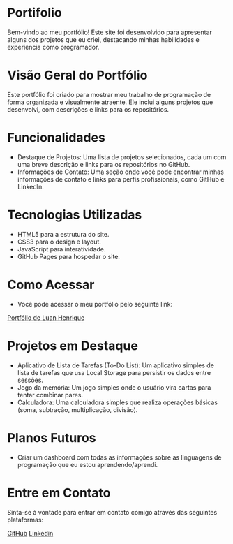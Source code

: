 ﻿# Portifolio
Bem-vindo ao meu portfólio! Este site foi desenvolvido para apresentar alguns dos projetos que eu criei, destacando minhas habilidades e experiência como programador.

# Visão Geral do Portfólio
Este portfólio foi criado para mostrar meu trabalho de programação de forma organizada e visualmente atraente. Ele inclui alguns projetos que desenvolvi, com descrições e links para os repositórios.

# Funcionalidades
- Destaque de Projetos: Uma lista de projetos selecionados, cada um com uma breve descrição e links para os repositórios no GitHub.
- Informações de Contato: Uma seção onde você pode encontrar minhas informações de contato e links para perfis profissionais, como GitHub e LinkedIn.

# Tecnologias Utilizadas
- HTML5 para a estrutura do site.
- CSS3 para o design e layout.
- JavaScript para interatividade.
- GitHub Pages para hospedar o site.

# Como Acessar
- Você pode acessar o meu portfólio pelo seguinte link:

[Portfólio de Luan Henrique](https://luan-h.github.io/Portifolio/)

# Projetos em Destaque
- Aplicativo de Lista de Tarefas (To-Do List): Um aplicativo simples de lista de tarefas que usa Local Storage para persistir os dados entre sessões.
- Jogo da memória: Um jogo simples onde o usuário vira cartas para tentar combinar pares.
- Calculadora: Uma calculadora simples que realiza operações básicas (soma, subtração, multiplicação, divisão).

# Planos Futuros
- Criar um dashboard com todas as informações sobre as linguagens de programação que eu estou aprendendo/aprendi.
  
# Entre em Contato
Sinta-se à vontade para entrar em contato comigo através das seguintes plataformas:

[GitHub](https://github.com/Luan-H)
[Linkedin](https://www.linkedin.com/in/luan-henrique-4a1a8123b/)
